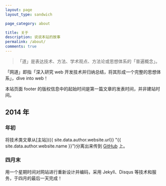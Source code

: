 ```yaml
---
layout: page
layout_type: sandwich

page_category: about

title: 关于
description: 说说本站的故事
permalink: /about/
comments: true
---
```


> 「道」是表达技术、方法、学术观点、方法论或思想体系的「普遍概念」。

「网道」即指「深入研究 web 开发技术并归纳总结，将其形成一个完整的思想体系」，dive into web！

本站页面 footer 的版权信息中的起始时间是第一篇文章的发表时间，并非建站时间。

## 2014 年

### 年初

将技术类文章从[主站]({{ site.data.author.website.url}} "{{ site.data.author.website.name }}")分离出来传到 [GitHub](https://github.com/ourai) 上。

### 四月末

用一个星期时间对网站进行重新设计并编码，采用 Jekyll、Disqus 等技术和服务，于四月的最后一天完成！
